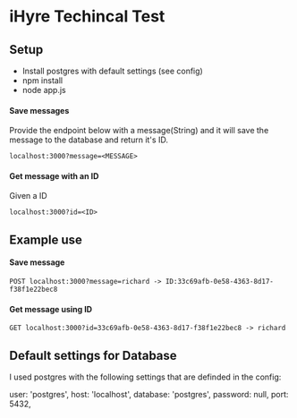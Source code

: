 # iHyre Techincal Test


## Setup


* Install postgres with default settings (see config)
* npm install
* node app.js

#### Save messages 

Provide the endpoint below with a message(String) and it will save the message to the database and return it's ID. 

```
localhost:3000?message=<MESSAGE>
```

#### Get message with an ID
Given a ID 

```
localhost:3000?id=<ID>
```

## Example use

#### Save message 

```
POST localhost:3000?message=richard -> ID:33c69afb-0e58-4363-8d17-f38f1e22bec8
```
#### Get message using ID

```
GET localhost:3000?id=33c69afb-0e58-4363-8d17-f38f1e22bec8 -> richard
```

## Default settings for Database 

I used postgres with the following settings that are definded in the config:

  user: 'postgres',
  host: 'localhost',
  database: 'postgres',
  password: null,
  port: 5432,



